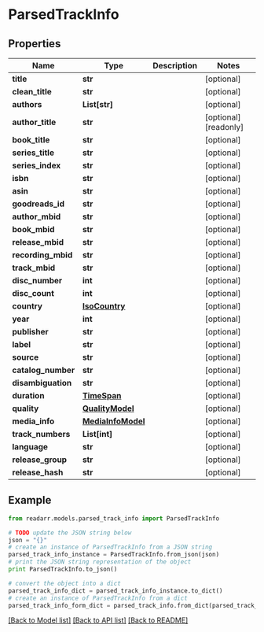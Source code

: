 # ParsedTrackInfo


## Properties
Name | Type | Description | Notes
------------ | ------------- | ------------- | -------------
**title** | **str** |  | [optional] 
**clean_title** | **str** |  | [optional] 
**authors** | **List[str]** |  | [optional] 
**author_title** | **str** |  | [optional] [readonly] 
**book_title** | **str** |  | [optional] 
**series_title** | **str** |  | [optional] 
**series_index** | **str** |  | [optional] 
**isbn** | **str** |  | [optional] 
**asin** | **str** |  | [optional] 
**goodreads_id** | **str** |  | [optional] 
**author_mbid** | **str** |  | [optional] 
**book_mbid** | **str** |  | [optional] 
**release_mbid** | **str** |  | [optional] 
**recording_mbid** | **str** |  | [optional] 
**track_mbid** | **str** |  | [optional] 
**disc_number** | **int** |  | [optional] 
**disc_count** | **int** |  | [optional] 
**country** | [**IsoCountry**](IsoCountry.md) |  | [optional] 
**year** | **int** |  | [optional] 
**publisher** | **str** |  | [optional] 
**label** | **str** |  | [optional] 
**source** | **str** |  | [optional] 
**catalog_number** | **str** |  | [optional] 
**disambiguation** | **str** |  | [optional] 
**duration** | [**TimeSpan**](TimeSpan.md) |  | [optional] 
**quality** | [**QualityModel**](QualityModel.md) |  | [optional] 
**media_info** | [**MediaInfoModel**](MediaInfoModel.md) |  | [optional] 
**track_numbers** | **List[int]** |  | [optional] 
**language** | **str** |  | [optional] 
**release_group** | **str** |  | [optional] 
**release_hash** | **str** |  | [optional] 

## Example

```python
from readarr.models.parsed_track_info import ParsedTrackInfo

# TODO update the JSON string below
json = "{}"
# create an instance of ParsedTrackInfo from a JSON string
parsed_track_info_instance = ParsedTrackInfo.from_json(json)
# print the JSON string representation of the object
print ParsedTrackInfo.to_json()

# convert the object into a dict
parsed_track_info_dict = parsed_track_info_instance.to_dict()
# create an instance of ParsedTrackInfo from a dict
parsed_track_info_form_dict = parsed_track_info.from_dict(parsed_track_info_dict)
```
[[Back to Model list]](../README.md#documentation-for-models) [[Back to API list]](../README.md#documentation-for-api-endpoints) [[Back to README]](../README.md)


